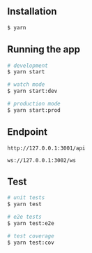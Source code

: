 
## Installation

```bash
$ yarn
```

## Running the app

```bash
# development
$ yarn start

# watch mode
$ yarn start:dev

# production mode
$ yarn start:prod
```
## Endpoint

`http://127.0.0.1:3001/api`

`ws://127.0.0.1:3002/ws`

## Test

```bash
# unit tests
$ yarn test

# e2e tests
$ yarn test:e2e

# test coverage
$ yarn test:cov
```
